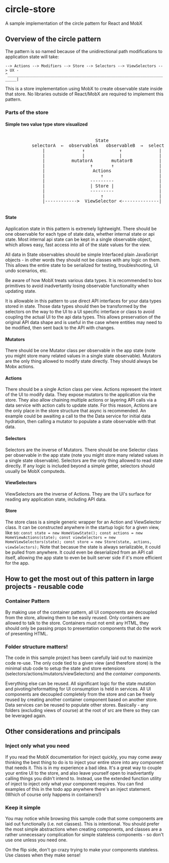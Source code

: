 # circle-store
A sample implementation of the circle pattern for React and MobX

## Overview of the circle pattern
The pattern is so named because of the unidirectional path modifications to application state will take:

`--> Actions --> Modifiers --> Store --> Selectors --> ViewSelectors --> UX -`
`^__________________________________________________________________________|`

This is a store implementation using MobX to create observable state inside that store. No libraries outside of React/MobX are required to implement this pattern.

### Parts of the store

#### Simple two value type store visualized

<pre>
                                                                       
                                  State                                
          selectorA  ←  observableA   observableB  →  selectorB        
              |              ↑             ↑              |            
              |              |             |              |
              |          mutatorA       mutatorB          |
              |                 ↑       ↑                 |
              |                  Actions                  |
              |                     ↑                     |
              |                 ---------                 |
              |                 | Store |                 |
              |                 ---------                 |
              |                     ↑                     |
              |------------>  ViewSelector <--------------|

</pre>

#### State
Application state in this pattern is extremely lightweight.  There should be one observable for each type of state data, whether internal state or api state.  Most internal api state can be kept in a single observable object, which allows easy, fast access into all of the state values for the view.

All data in State observables should be simple Interfaced plain JavaScript objects - in other words they should not be classes with any logic on them. This allows the entire state to be serialized for testing, troubleshooting, UI undo scenarios, etc.

Be aware of how MobX treats various data types.  It is recommended to box primitives to avoid inadvertantly losing observable functionality when updating state.

It is allowable in this pattern to use direct API interfaces for your data types stored in state.  Those data types should then be transformed by the selectors on the way to the UI to a UI specific interface or class to avoid coupling the actual UI to the api data types. This allows preservation of the original API data shape and is useful in the case where entities may need to be modified, then sent back to the API with changes.

#### Mutators
There should be one Mutator class per observable in the app state (note you might store many related values in a single state observable). Mutators are the only thing allowed to modify state directly. They should always be Mobx actions.

#### Actions
There should be a single Action class per view. Actions represent the intent of the UI to modify data. They expose mutators to the application via the store.  They also allow chaining multiple actions or layering API calls via a data service with action calls to update state.  For this reason, Actions are the only place in the store structure that async is recommended. An example could be awaiting a call to the the Data service for initial data hydration, then calling a mutator to populate a state observable with that data.

#### Selectors
Selectors are the inverse of Mutators. There should be one Selector class per observable in the app state (note you might store many related values in a single state observable). Selectors are the only thing allowed to read state directly. If any logic is included beyond a simple getter, selectors should usually be MobX computeds.

#### ViewSelectors
ViewSelectors are the inverse of Actions.  They are the UI's surface for reading any application state, including API data.

#### Store
The store class is a simple generic wrapper for an Action and ViewSelector class.  It can be constructed anywhere in the startup logic for a given view, like so:
`const state = new HomeViewState();
const actions = new HomeViewActions(state);
const viewSelectors = new HomeViewSelectors(state);
const store = new Store(state, actions, viewSelectors);`
Note that becasue the state is always serializable, it could be pulled from anywhere. It could even be deserialized from an API call itself, allowing the app state to even be built server side if it's more efficient for the app.

## How to get the most out of this pattern in large projects - reusable code

### Container Pattern
By making use of the container pattern, all UI components are decoupled from the store, allowing them to be easily reused.  Only containers are allowed to talk to the store. Containers must not emit any HTML, they should only be passing props to presentation components that do the work of presenting HTML.

### Folder structure matters!
The code in this sample project has been carefully laid out to maximize code re-use.  The only code tied to a given view (and therefore store) is the minimal stub code to setup the state and store extensions (selectors/actions/mutators/viewSelectors) and the *container components.*

Everything else can be reused.  All significant logic for the state mutation and pivoting/reformatting for UI consumption is held in services.  All UI components are decoupled completely from the store and can be freely reused by creating another container component based on another store. Data services can be reused to populate other stores. Basically - any folders (excluding views of course) at the root of src are there so they can be leveraged again.

## Other considerations and principals

### Inject only what you need
If you read the MobX documentation for inject quickly, you may come away thinking the best thing to do is to inject your entire store into any component that needs it.  This is in my experience a bad idea.  It's a great way to couple your entire UI to the store, and also leave yourself open to inadvertantly calling things you didn't intend to.  Instead, use the extended function utility of inject to inject only what your component requires.  You can find examples of this in the todo app anywhere there's an inject statement. (Which of course only happens in containers!)

### Keep it simple
You may notice while browsing this sample code that some components are laid out functionally (i.e. not classes).  This is intentional. You should prefer the most simple abstractions when creating components, and classes are a rather unnecessary complication for simple stateless components - so don't use one unless you need one.

On the flip side, don't go crazy trying to make your components stateless.  Use classes when they make sense!
